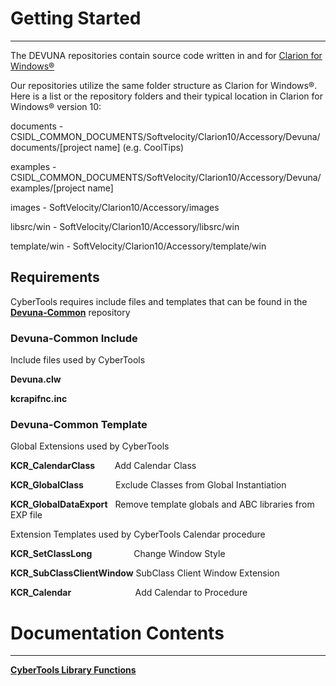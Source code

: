 # Getting Started #

----------

The DEVUNA repositories contain source code written in and for [Clarion for Windows®](http://www.SoftVelocity.com)

Our repositories utilize the same folder structure as Clarion for Windows®.  Here is a list or the repository folders and their typical location in Clarion for Windows® version 10:

documents - CSIDL\_COMMON_DOCUMENTS/Softvelocity/Clarion10/Accessory/Devuna/documents/[project name] (e.g. CoolTips)

examples - CSIDL\_COMMON_DOCUMENTS/SoftVelocity/Clarion10/Accessory/Devuna/examples/[project name]

images - SoftVelocity/Clarion10/Accessory/images

libsrc/win - SoftVelocity/Clarion10/Accessory/libsrc/win

template/win - SoftVelocity/Clarion10/Accessory/template/win

## Requirements ##

CyberTools requires include files and templates that can be found in the [**Devuna-Common**](https://github.com/Devuna/Devuna-Common) repository

### Devuna-Common Include ###

Include files used by CyberTools

**Devuna.clw**

**kcrapifnc.inc**


### Devuna-Common Template ###

Global Extensions used by CyberTools

**KCR_CalendarClass**&nbsp;&nbsp;&nbsp;&nbsp;&nbsp;&nbsp;&nbsp;&nbsp;Add Calendar Class

**KCR_GlobalClass**&nbsp;&nbsp;&nbsp;&nbsp;&nbsp;&nbsp;&nbsp;&nbsp;&nbsp;&nbsp;&nbsp;&nbsp;&nbsp;Exclude Classes from Global Instantiation

**KCR_GlobalDataExport**&nbsp;&nbsp;&nbsp;Remove template globals and ABC libraries from EXP file


Extension Templates used by CyberTools Calendar procedure

**KCR_SetClassLong**&nbsp;&nbsp;&nbsp;&nbsp;&nbsp;&nbsp;&nbsp;&nbsp;&nbsp;&nbsp;&nbsp;&nbsp;&nbsp;&nbsp;&nbsp;&nbsp;&nbsp;Change Window Style

**KCR_SubClassClientWindow** SubClass Client Window Extension

**KCR_Calendar**&nbsp;&nbsp;&nbsp;&nbsp;&nbsp;&nbsp;&nbsp;&nbsp;&nbsp;&nbsp;&nbsp;&nbsp;&nbsp;&nbsp;&nbsp;&nbsp;&nbsp;&nbsp;&nbsp;&nbsp;&nbsp;&nbsp;&nbsp;&nbsp;&nbsp;&nbsp;Add Calendar to Procedure

# Documentation Contents #

--------

[**CyberTools Library Functions**](https://devuna.github.io/Devuna-CyberTools/CyberTools)

